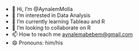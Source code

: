 - 👋 Hi, I’m @AynalemMolla
- 👀 I’m interested in Data Analysis 
- 🌱 I’m currently learning Tableau and R
- 💞️ I’m looking to collaborate on R
- 📫 How to reach me aynalemabebem@gmail.com
- 😄 Pronouns: him/his


<!---
AynalemMolla/AynalemMolla is a ✨ special ✨ repository because its `README.md` (this file) appears on your GitHub profile.
You can click the Preview link to take a look at your changes.
--->

